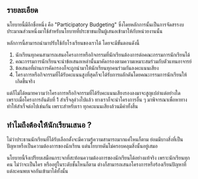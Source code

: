 ## รายละเอียด
นโยบายนี้มีอีกชื่อหนึ่ง คือ "Participatory Budgeting" ซึ่งโดยหลักการนั้นเป็นการจัดสรรงบประมาณส่วนหนึ่งมาใช้สำหรับนโยบายที่ประชาชนเป็นผู้เสนอเข้ามาให้กับหน่วยงานนั้น

หลักการนี้สามารถนำมาปรับใช้กับโรงเรียนของเราได้ โดยจะมีขั้นตอนดังนี้

1. นักเรียนทุกคนสามารถเสนอโครงการหรือกิจกรรมที่นักเรียนต้องการต่อคณะกรรมการนักเรียนได้
2. คณะกรรมการนักเรียนจะนำข้อเสนอเหล่านั้นมาคัดกรองตามความเหมาะสมร่วมกับตัวแทนอาจารย์
3. ข้อเสนอที่ผ่านการคัดกรองก็จะถูกนำมาให้นักเรียนทุกคนร่วมกันลงคะแนนเสียง
4. โครงการหรือกิจกรรมที่ได้รับคะแนนสูงที่สุดก็จะได้รับการผลักดันโดยคณะกรรมการนักเรียนให้เกิดขึ้นจริง

แต่ก็ไม่ได้หมายความว่าโครงการหรือกิจกรรมที่ได้รับคะแนนเสียงรองลงมาจะสูญเปล่าแต่อย่างใด เพราะเมื่อโครงการอันดับที่ 1 สำเร็จลุล่วงไปแล้ว ทางเราก็จะนำโครงการอื่น ๆ มาพิจารณาเพื่อหาทางทำให้สำเร็จต่อไปเช่นกัน เพราะสำหรับเรา ทุกคะแนนเสียงล้วนมีค่าทั้งสิ้น

## ทำไมถึงต้องให้นักเรียนเสนอ ?

ไม่ว่าประธานนักเรียนที่ได้รับเลือกตั้งจะมีความรู้ความสามารถมากแค่ไหนก็ตาม  ย่อมมีบางสิ่งที่เป็นปัญหาหรือเป็นความต้องการของนักเรียน แต่นโยบายดันไม่ครอบคลุมสิ่งนั้นอยู่เสมอ

นโยบายนี้จึงเปรียบเสมือนกระจกที่สะท้อนความต้องการของนักเรียนได้อย่างแท้จริง เพราะนักเรียนทุกคน ไม่ว่าจะเป็นใคร หรืออยู่ในระดับชั้นไหนก็ตาม ต่างก็สามารถเสนอโครงการหรือร้องเรียนปัญหาที่แต่ละคนพบเจอกันเข้ามาได้ทั้งนั้น
<!--stackedit_data:
eyJoaXN0b3J5IjpbMjA3OTg4NzQxNCwtMTEzMDg3NjA1N119
-->